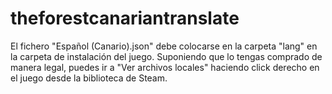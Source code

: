 # theforestcanariantranslate	
El fichero "Español (Canario).json" debe colocarse en la carpeta "lang" en la carpeta de instalación del juego.	
Suponiendo que lo tengas comprado de manera legal, puedes ir a "Ver archivos locales" haciendo click derecho en el juego desde la biblioteca de Steam.

